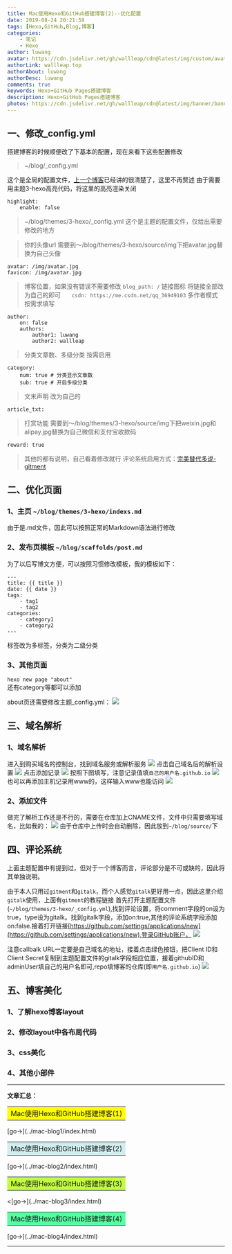 ```yaml
---
title: Mac使用Hexo和GitHub搭建博客(2)--优化配置
date: 2019-08-24 20:21:59
tags: [Hexo,GitHub,Blog,博客]
categories: 
    - 笔记
    - Hexo
author: luwang
avatar: https://cdn.jsdelivr.net/gh/wallleap/cdn@latest/img/custom/avatar.jpg
authorLink: wallleap.top
authorAbout: luwang
authorDesc: luwang
comments: true
keywords: Hexo+GitHub Pages搭建博客
description: Hexo+GitHub Pages搭建博客
photos: https://cdn.jsdelivr.net/gh/wallleap/cdn@latest/img/banner/banner1.jpg
---
```




## 一、修改_config.yml

搭建博客的时候顺便改了下基本的配置，现在来看下这些配置修改

>  ~/blog/_config.yml

这个是全局的配置文件，[上一个博客](../Mac使用Hexo和GitHub搭建博客-1/index.html)已经讲的很清楚了，这里不再赘述
由于需要用主题3-hexo高亮代码，将这里的高亮渲染关闭
```
highlight:
    enable: false
```
> ~/blog/themes/3-hexo/_config.yml
这个是主题的配置文件，仅给出需要修改的地方

> 你的头像url  需要到～/blog/themes/3-hexo/source/img下把avatar.jpg替换为自己头像
```
avatar: /img/avatar.jpg
favicon: /img/avatar.jpg
```
> 博客位置，如果没有错误不需要修改
```blog_path: /```
> 链接图标  将链接全部改为自己的即可
 ```   csdn: https://me.csdn.net/qq_36949103```
> 多作者模式  按需求填写
```
author:
    on: false
    authors:
        author1: luwang
        author2: wallleap
```
> 分类文章数、多级分类 按需启用 
```
category:
    num: true # 分类显示文章数
    sub: true # 开启多级分类
```
> 文末声明  改为自己的
```
article_txt: 

```
> 打赏功能  需要到～/blog/themes/3-hexo/source/img下把weixin.jpg和alipay.jpg替换为自己微信和支付宝收款码
```
reward: true
```
> 其他的都有说明，自己看着修改就行
> 评论系统启用方式：[完美替代多说-gitment](https://yelog.org/2017/06/26/gitment/)


## 二、优化页面

### 1、主页 `~/blog/themes/3-hexo/indexs.md`
由于是.md文件，因此可以按照正常的Markdown语法进行修改

### 2、发布页模板 `~/blog/scaffolds/post.md`

为了以后写博文方便，可以按照习惯修改模板，我的模板如下：

```
---
title: {{ title }}
date: {{ date }}
tags: 
    - tag1
    - tag2
categories: 
    - category1
    - category2
---
```
标签改为多标签，分类为二级分类

### 3、其他页面

`hexo new page "about"`    
还有category等都可以添加

about页还需要修改主题_config.yml：
![](https://cdn.jsdelivr.net/gh/wallleap/cdn@latest/img/pic/mac-blog2/pic1.jpg)

## 三、域名解析

### 1、域名解析
进入到购买域名的控制台，找到域名服务或解析服务
![](https://cdn.jsdelivr.net/gh/wallleap/cdn@latest/img/pic/mac-blog2/pic2.jpg)
点击自己域名后的解析设置
![](https://cdn.jsdelivr.net/gh/wallleap/cdn@latest/img/pic/mac-blog2/pic3.jpg)
点击添加记录
![](https://cdn.jsdelivr.net/gh/wallleap/cdn@latest/img/pic/mac-blog2/pic4.jpg)
按照下图填写，注意记录值填`自己的用户名.github.io`
![](https://cdn.jsdelivr.net/gh/wallleap/cdn@latest/img/pic/mac-blog2/pic5.jpg)
也可以再添加主机记录用www的，这样输入www也能访问
![](https://cdn.jsdelivr.net/gh/wallleap/cdn@latest/img/pic/mac-blog2/pic6.jpg)
### 2、添加文件
做完了解析工作还是不行的，需要在仓库加上CNAME文件，文件中只需要填写域名，比如我的：
![](https://cdn.jsdelivr.net/gh/wallleap/cdn@latest/img/pic/mac-blog2/pic7.jpg)
由于仓库中上传时会自动删除，因此放到`~/blog/source/`下
## 四、评论系统

上面主题配置中有提到过，但对于一个博客而言，评论部分是不可或缺的，因此将其单独说明。

由于本人只用过`gitment`和`gitalk`，而个人感觉`gitalk`更好用一点，因此这里介绍`gitalk`使用，上面有`gitment`的教程链接
首先打开主题配置文件(`~/blog/themes/3-hexo/_config.yml`),找到评论设置，将comment字段的on设为true，type设为gitalk。找到gitalk字段，添加on:true,其他的评论系统字段添加on:false.接着打开链接[https://github.com/settings/applications/new](https://github.com/settings/applications/new),登录GitHub账户，
![](https://cdn.jsdelivr.net/gh/wallleap/cdn@latest/img/pic/mac-blog2/pic8.jpg)

注意callbalk URL一定要是自己域名的地址，接着点击绿色按钮，把Client ID和Client Secret复制到主题配置文件的gitalk字段相应位置，接着githubID和adminUser填自己的用户名即可,repo填博客的仓库(即`用户名.github.io`)
![](https://cdn.jsdelivr.net/gh/wallleap/cdn@latest/img/pic/mac-blog2/pic9.jpg)


## 五、博客美化

### 1、了解hexo博客layout

### 2、修改layout中各布局代码

### 3、css美化

### 4、其他小部件






---
 **文章汇总：**
<table><tr><td bgcolor=#FFFF00> Mac使用Hexo和GitHub搭建博客(1)</td></tr></table>
[go->](../mac-blog1/index.html)

<table><tr><td bgcolor=#D1EEEE>Mac使用Hexo和GitHub搭建博客(2)</td></tr></table>
[go->](../mac-blog2/index.html)

<table><tr><td bgcolor=#C0FF3E>Mac使用Hexo和GitHub搭建博客(3)</td></tr></table>
<[go->](../mac-blog3/index.html)

<table><tr><td bgcolor=#54FF9F>Mac使用Hexo和GitHub搭建博客(4)</td></tr></table>
[go->](../mac-blog4/index.html)

---
